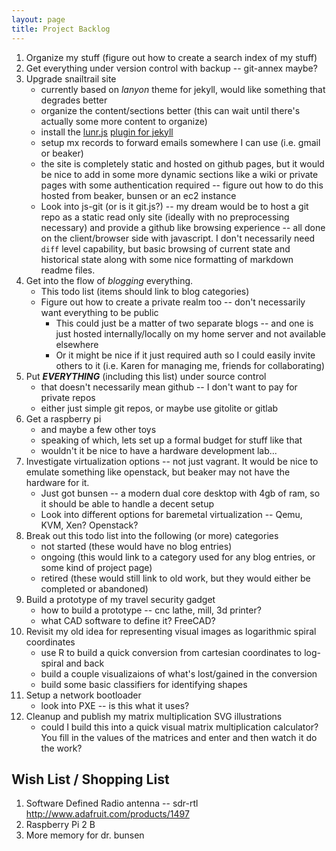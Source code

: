 ```yaml
---
layout: page
title: Project Backlog
---
```


1. Organize my stuff (figure out how to create a search index of my stuff)
2. Get everything under version control with backup -- git-annex maybe?
4. Upgrade snailtrail site
    * currently based on _lanyon_ theme for jekyll, would like something that degrades better
    * organize the content/sections better (this can wait until there's actually some more content to organize)
	* install the [lunr.js](http://lunrjs.com/) [plugin for jekyll](http://10consulting.com/2013/03/06/jekyll-and-lunr-js-static-websites-with-powerful-full-text-search-using-javascript/)
    * setup mx records to forward emails somewhere I can use (i.e. gmail or beaker)
    * the site is completely static and hosted on github pages, but it would be nice to add in some more dynamic sections like a wiki or private pages with some authentication required -- figure out how to do this hosted from beaker, bunsen or an ec2 instance
	* Look into js-git (or is it git.js?) -- my dream would be to host a git repo as a static read only site (ideally with no preprocessing necessary) and provide a github like browsing experience -- all done on the client/browser side with javascript. I don't necessarily need `diff` level capability, but basic browsing of current state and historical state along with some nice formatting of markdown readme files.
5. Get into the flow of _blogging_ everything. 
    * This todo list (items should link to blog categories)
    * Figure out how to create a private realm too -- don't necessarily want everything to be public
        * This could just be a matter of two separate blogs -- and one is just hosted internally/locally on my home server and not available elsewhere
        * Or it might be nice if it just required auth so I could easily invite others to it (i.e. Karen for managing me, friends for collaborating)
6. Put _**EVERYTHING**_ (including this list) under source control
    * that doesn't necessarily mean github -- I don't want to pay for private repos
    * either just simple git repos, or maybe use gitolite or gitlab 
7. Get a raspberry pi
	* and maybe a few other toys
	* speaking of which, lets set up a formal budget for stuff like that
	* wouldn't it be nice to have a hardware development lab...
8. Investigate virtualization options -- not just vagrant. It would be nice to emulate something like openstack, but beaker may not have the hardware for it.
	* Just got bunsen -- a modern dual core desktop with 4gb of ram, so it should be able to handle a decent setup
	* Look into different options for baremetal virtualization -- Qemu, KVM, Xen? Openstack? 
9. Break out this todo list into the following (or more) categories
    * not started (these would have no blog entries)
    * ongoing (this would link to a category used for any blog entries, or some kind of project page)
    * retired (these would still link to old work, but they would either be completed or abandoned)
10. Build a prototype of my travel security gadget
    * how to build a prototype -- cnc lathe, mill, 3d printer?
    * what CAD software to define it? FreeCAD?
11. Revisit my old idea for representing visual images as logarithmic spiral coordinates
    * use R to build a quick conversion from cartesian coordinates to log-spiral and back
    * build a couple visualizaions of what's lost/gained in the conversion
    * build some basic classifiers for identifying shapes
12. Setup a network bootloader
	* look into PXE -- is this what it uses?
13. Cleanup and publish my matrix multiplication SVG illustrations
	* could I build this into a quick visual matrix multiplication calculator? You fill in the values of the matrices and enter and then watch it do the work? 

## Wish List / Shopping List

1. Software Defined Radio antenna -- sdr-rtl http://www.adafruit.com/products/1497
2. Raspberry Pi 2 B
3. More memory for dr. bunsen
